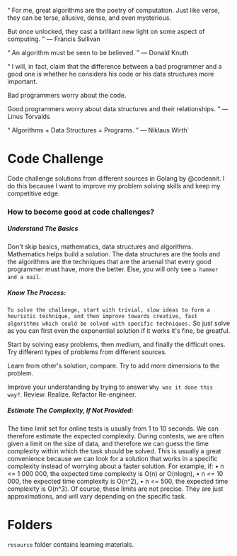 
“ For me, great algorithms are the poetry of
  computation. Just like verse, they can be terse,
  allusive, dense, and even mysterious.

  But once unlocked, they cast a brilliant new
  light on some aspect of computing. ”
— Francis Sullivan


“ An algorithm must be seen to be believed. ”
— Donald Knuth


“ I will, in fact, claim that the difference
  between a bad programmer and a good one is
  whether he considers his code or his data
  structures more important.
  
  Bad programmers worry about the code.
  
  Good programmers worry about data structures
  and their relationships. ” 
— Linus Torvalds


“ Algorithms + Data Structures = Programs. ” 
— Niklaus Wirth`

   
# Code Challenge

Code challenge solutions from different sources in Golang by @codeanit.
I do this because I want to improve my problem solving skills and keep my competitive edge.


### How to become good at code challenges?

##### Understand The Basics 
Don't skip basics, mathematics, data structures and algorithms. Mathematics helps build a solution. The data structures are the tools and the algorithms are the techniques that are the arsenal that every good programmer must have, more the better. Else, you will only see `a hammer and a nail`.

##### Know The Process:
`To solve the challenge, start with trivial, slow ideas to form a heuristic technique, and then improve towards creative, fast algorithms which could be solved with specific techniques.` So just solve as you can first even the exponential solution if it works it's fine, be greatful.

Start by solving easy problems, then medium, and finally the difficult ones. Try different types of problems from different sources.

Learn from other's solution, compare. Try to add more dimensions to the problem. 

Improve your understanding by trying to answer `Why was it done this way?`. Review. Realize. Refactor Re-engineer. 


##### Estimate The Complexity, If Not Provided:
The time limit set for online tests is usually from 1 to 10 seconds. We can therefore estimate the expected complexity. During contests, we are often given a limit on the size of data, and therefore we can guess the time complexity within which the task should be solved. This is usually a great convenience because we can look for a solution that works in a specific complexity instead of worrying about a faster solution. For example, if:
• n <= 1 000 000, the expected time complexity is O(n) or O(nlogn),
• n <= 10 000, the expected time complexity is O(n^2),
• n <= 500, the expected time complexity is O(n^3).
Of course, these limits are not precise. They are just approximations, and will vary depending on the specific task.



# Folders
`resource` folder contains learning materials.
